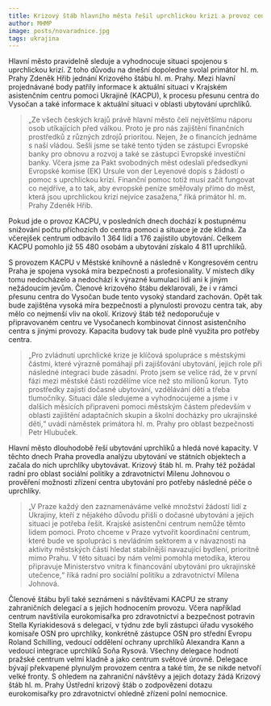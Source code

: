 ```yaml
---
title: Krizový štáb hlavního města řešil uprchlickou krizi a provoz centra pomoci Ukrajině
author: MHMP
image: posts/novaradnice.jpg
tags: ukrajina
---
```


Hlavní město pravidelně sleduje a vyhodnocuje situaci spojenou s uprchlickou krizí. Z toho důvodu na dnešní dopoledne svolal primátor hl. m. Prahy Zdeněk Hřib jednání Krizového štábu hl. m. Prahy. Mezi hlavní projednávané body patřily informace k aktuální situaci v Krajském asistenčním centru pomoci Ukrajině (KACPU), k procesu přesunu centra do Vysočan a také informace k aktuální situaci v oblasti ubytování uprchlíků.

> „Ze všech českých krajů právě hlavní město čelí největšímu náporu osob utíkajících před válkou. Proto je pro nás zajištění finančních prostředků z různých zdrojů prioritou. Nejen, že o financích jednáme s naší vládou. Sešli jsme se také tento týden se zástupci Evropské banky pro obnovu a rozvoj a také se zástupci Evropské investiční banky. Včera jsme za Pakt svobodných měst odeslali předsedkyni Evropské komise (EK) Ursule von der Leyenové dopis s žádostí o pomoc s uprchlickou krizí. Finanční pomoc totiž musí začít fungovat co nejdříve, a to tak, aby evropské peníze směřovaly přímo do měst, která jsou uprchlickou krizí nejvíce zasažena,” říká primátor hl. m. Prahy Zdeněk Hřib.

Pokud jde o provoz KACPU, v posledních dnech dochází k postupnému snižování počtu příchozích do centra pomoci a situace je zde klidná. Za včerejšek centrum odbavilo 1 364 lidí a 176 zajistilo ubytování. Celkem KACPU pomohlo již 55 480 osobám a ubytování získalo 4 811 uprchlíků.

S provozem KACPU v Městské knihovně a následně v Kongresovém centru Praha je spojena vysoká míra bezpečnosti a profesionality. V místech díky tomu nedocházelo a nedochází k výrazné kumulaci lidí ani k jiným nežádoucím jevům. Členové krizového štábu deklarovali, že i v rámci přesunu centra do Vysočan bude tento vysoký standard zachován. Opět tak bude zajištěna vysoká míra bezpečnosti a plynulosti provozu centra tak, aby mělo co nejmenší vliv na okolí. Krizový štáb též nedoporučuje v připravovaném centru ve Vysočanech kombinovat činnost asistenčního centra s jinými provozy. Kapacita budovy tak bude plně využita pro potřeby centra.

> „Pro zvládnutí uprchlické krize je klíčová spolupráce s městskými částmi, které výrazně pomáhají při zajišťování ubytování, jejich role při následné integraci bude zásadní. Proto jsem se velice rád, že v první fázi mezi městské části rozdělíme více než sto milionů korun. Tyto prostředky zajistí dočasné ubytování, vzdělávání dětí a třeba tlumočníky. Situaci dále sledujeme a vyhodnocujeme a jsme i v dalších měsících připraveni pomoci městským částem především v oblasti zajištění adaptačních skupin a školní docházky pro ukrajinské děti,“ uvádí náměstek primátora hl. m. Prahy pro oblast bezpečnosti Petr Hlubuček.

Hlavní město dlouhodobě řeší ubytování uprchlíků a hledá nové kapacity. V těchto dnech Praha provedla analýzu ubytování ve státních objektech a začala do nich uprchlíky ubytovávat. Krizový štáb hl. m. Prahy též požádal radní pro oblast sociální politiky a zdravotnictví Milenu Johnovou o prověření možnosti zřízení centra ubytování pro potřeby následné péče o uprchlíky.

> „V Praze každý den zaznamenáváme velké množství žádostí lidí z Ukrajiny, kteří z nějakého důvodu přišli o dočasné ubytování a jejich situaci je potřeba řešit. Krajské asistenční centrum nemůže těmto lidem pomoci. Proto chceme v Praze vytvořit koordinační centrum, které bude ve spolupráci s nevládním sektorem a v návaznosti na aktivity městských částí hledat stabilnější navazující bydlení, prioritně mimo Prahu. V této situaci by nám velmi pomohla metodika, kterou připravuje Ministerstvo vnitra k financování ubytování pro ukrajinské utečence,“ říká radní pro sociální politiku a zdravotnictví Milena Johnová.

Členové štábu byli také seznámeni s návštěvami KACPU ze strany zahraničních delegací a s jejich hodnocením provozu. Včera například centrum navštívila eurokomisařka pro zdravotnictví a bezpečnost potravin Stella Kyriakidesová s delegací, v týdnu zde byli zástupci úřadu vysokého komisaře OSN pro uprchlíky, konkrétně zástupce OSN pro střední Evropu Roland Schilling, vedoucí oddělení ochrany uprchlíků Alexandra Kann a vedoucí integrace uprchlíků Soňa Rysová. Všechny delegace hodnotí pražské centrum velmi kladně a jako centrum světové úrovně. Delegace bývají překvapené plynulým provozem centra a také tím, že se nikde netvoří velké fronty. S ohledem na zahraniční návštěvy a jejich dotazy žádá Krizový štáb hl. m. Prahy Ústřední krizový štáb o zodpovězení dotazu eurokomisařky pro zdravotnictví ohledně zřízení polní nemocnice.
